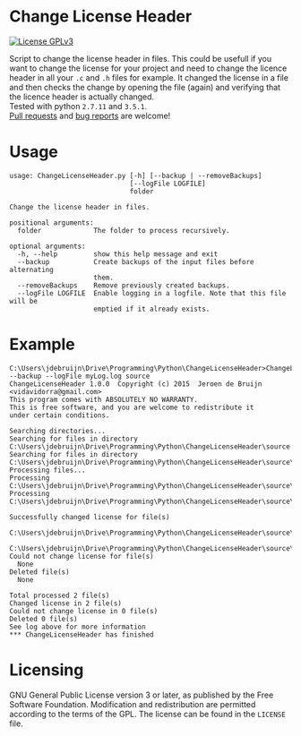 # Change License Header
[![License GPLv3][badge-license]][license]

Script to change the license header in files.
This could be usefull if you want to change the license for your project and need to change the
licence header in all your `.c` and `.h` files for example.
It changed the license in a file and then checks the change by opening the file (again) and
verifying that the licence header is actually changed.  
Tested with python `2.7.11` and `3.5.1`.  
[Pull requests](https://github.com/vidavidorra/Change-License-Header/pulls) and [bug reports](https://github.com/vidavidorra/Change-License-Header/issues) are welcome!

# Usage
```
usage: ChangeLicenseHeader.py [-h] [--backup | --removeBackups]
                              [--logFile LOGFILE]
                              folder

Change the license header in files.

positional arguments:
  folder             The folder to process recursively.

optional arguments:
  -h, --help         show this help message and exit
  --backup           Create backups of the input files before alternating
                     them.
  --removeBackups    Remove previously created backups.
  --logFile LOGFILE  Enable logging in a logfile. Note that this file will be
                     emptied if it already exists.
```

# Example
```
C:\Users\jdebruijn\Drive\Programming\Python\ChangeLicenseHeader>ChangeLicenseHeader.py --backup --logFile myLog.log source
ChangeLicenseHeader 1.0.0  Copyright (c) 2015  Jeroen de Bruijn <vidavidorra@gmail.com>
This program comes with ABSOLUTELY NO WARRANTY.
This is free software, and you are welcome to redistribute it
under certain conditions.

Searching directories...
Searching for files in directory C:\Users\jdebruijn\Drive\Programming\Python\ChangeLicenseHeader\source
Searching for files in directory C:\Users\jdebruijn\Drive\Programming\Python\ChangeLicenseHeader\source\src
Processing files...
Processing C:\Users\jdebruijn\Drive\Programming\Python\ChangeLicenseHeader\source\header1.h
Processing C:\Users\jdebruijn\Drive\Programming\Python\ChangeLicenseHeader\source\src\main.c

Successfully changed license for file(s)
  C:\Users\jdebruijn\Drive\Programming\Python\ChangeLicenseHeader\source\header1.h
  C:\Users\jdebruijn\Drive\Programming\Python\ChangeLicenseHeader\source\src\main.c
Could not change license for file(s)
  None
Deleted file(s)
  None

Total processed 2 file(s)
Changed license in 2 file(s)
Could not change license in 0 file(s)
Deleted 0 file(s)
See log above for more information
*** ChangeLicenseHeader has finished
```


# Licensing
GNU General Public License version 3 or later, as published by the Free Software Foundation.
Modification and redistribution are permitted according to the terms of the GPL.
The license can be found in the `LICENSE` file.


[badge-license]:                        https://img.shields.io/badge/license-GPLv3-blue.svg
[license]:                              https://github.com/vidavidorra/Change-License-Header/blob/master/LICENSE
